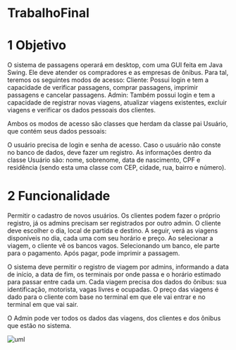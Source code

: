 # TrabalhoFinal

# 1 Objetivo
O sistema de passagens operará em desktop, com uma GUI feita em Java Swing. Ele deve atender os compradores e as empresas de ônibus. Para tal, teremos os seguintes modos de acesso:
Cliente: Possui login e tem a capacidade de verificar passagens, comprar passagens, imprimir passagens e cancelar passagens.
Admin: Também possui login e tem a capacidade de registrar novas viagens, atualizar viagens existentes, excluir viagens e verificar os dados pessoais dos clientes.

Ambos os modos de acesso são classes que herdam da classe pai Usuário, que contém seus dados pessoais:

O usuário precisa de login e senha de acesso. Caso o usuário não conste no banco de dados, deve fazer um registro. As informações dentro da classe Usuário são: nome, sobrenome, data de nascimento, CPF e residência (sendo esta uma classe com CEP, cidade, rua, bairro e número).

# 2 Funcionalidade
Permitir o cadastro de novos usuários. Os clientes podem fazer o próprio registro, já os admins precisam ser registrados por outro admin.
O cliente deve escolher o dia, local de partida e destino. A seguir, verá as viagens disponíveis no dia, cada uma com seu horário e preço. 
Ao selecionar a viagem, o cliente vê os bancos vagos. Selecionando um banco, ele parte para o pagamento. Após pagar, pode imprimir a passagem.


O sistema deve permitir o registro de viagem por admins, informando a data de início,  a data de fim, os terminais por onde passa e o horário estimado para passar entre cada um. 
Cada viagem precisa dos dados do ônibus: sua identificação, motorista, vagas livres e ocupadas. 
O preço das viagens é dado para o cliente com base no terminal em que ele vai entrar e no terminal em que vai sair.

O Admin pode ver todos os dados das viagens, dos clientes e dos ônibus que estão no sistema.


![uml](https://github.com/user-attachments/assets/3daa8a9e-f1b3-4c3c-a853-4da1ace17445)
